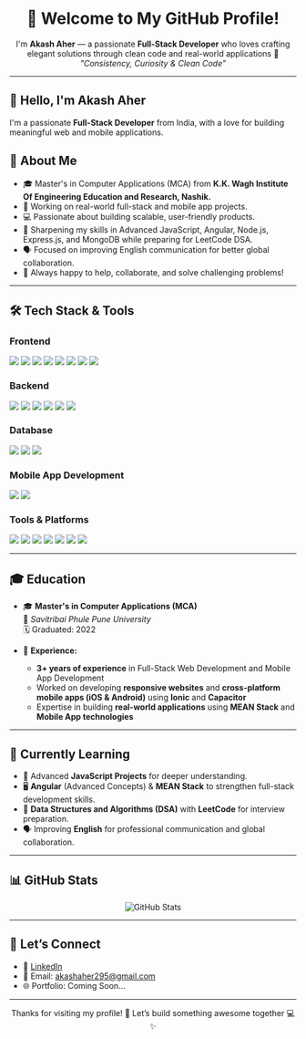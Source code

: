 <h1 align="center">👋 Welcome to My GitHub Profile!</h1>

<p align="center">
  I'm <b>Akash Aher</b> — a passionate <b>Full-Stack Developer</b> who loves crafting elegant solutions through clean code and real-world applications 🚀  
  <br/>
  <i>"Consistency, Curiosity & Clean Code"</i>
</p>

---

## 👋 Hello, I'm Akash Aher

I'm a passionate **Full-Stack Developer** from India, with a love for building meaningful web and mobile applications.

## 🧠 About Me

- 🎓 Master's in Computer Applications (MCA) from **K.K. Wagh Institute Of Engineering Education and Research, Nashik.**
- 🔭 Working on real-world full-stack and mobile app projects.
- 💻 Passionate about building scalable, user-friendly products.
- 🌱 Sharpening my skills in Advanced JavaScript, Angular, Node.js, Express.js, and MongoDB while preparing for LeetCode DSA.
- 🗣 Focused on improving English communication for better global collaboration.
- 💬 Always happy to help, collaborate, and solve challenging problems!

---

## 🛠️ Tech Stack & Tools

<p align="center">

### **Frontend**

  <p>
  <img src="https://img.shields.io/badge/HTML-E34F26?logo=html5&logoColor=white&style=for-the-badge" />
  <img src="https://img.shields.io/badge/CSS-1572B6?logo=css3&logoColor=white&style=for-the-badge" />
  <img src="https://img.shields.io/badge/JavaScript-F7DF1E?logo=javascript&logoColor=black&style=for-the-badge" />
  <img src="https://img.shields.io/badge/Angular-DD0031?logo=angular&logoColor=white&style=for-the-badge" />
  <img src="https://img.shields.io/badge/Tailwind_CSS-38B2AC?logo=tailwind-css&logoColor=white&style=for-the-badge" />
  <img src="https://img.shields.io/badge/Ionic-3880FF?logo=ionic&logoColor=white&style=for-the-badge" />
  <img src="https://img.shields.io/badge/React-61DAFB?logo=react&logoColor=black&style=for-the-badge" />
  <img src="https://img.shields.io/badge/Bootstrap-563D7C?logo=bootstrap&logoColor=white&style=for-the-badge" />
  <p>

### **Backend**

  <p>
  <img src="https://img.shields.io/badge/Node.js-339933?logo=node.js&logoColor=white&style=for-the-badge" />
  <img src="https://img.shields.io/badge/Express.js-000000?logo=express&logoColor=white&style=for-the-badge" />
  <img src="https://img.shields.io/badge/PHP-777BB4?logo=php&logoColor=white&style=for-the-badge" />
  <img src="https://img.shields.io/badge/CodeIgniter-EE4623?logo=codeigniter&logoColor=white&style=for-the-badge" />
  <img src="https://img.shields.io/badge/Laravel-FF2D20?logo=laravel&logoColor=white&style=for-the-badge" />
  <img src="https://img.shields.io/badge/REST_API-FF6F00?logo=json&logoColor=white&style=for-the-badge" />
  </p>

### **Database**

  <p>
  <img src="https://img.shields.io/badge/MongoDB-47A248?logo=mongodb&logoColor=white&style=for-the-badge" />
  <img src="https://img.shields.io/badge/MySQL-4479A1?logo=mysql&logoColor=white&style=for-the-badge" />
  <img src="https://img.shields.io/badge/PostgreSQL-4169E1?logo=postgresql&logoColor=white&style=for-the-badge" />
   </p>
     
  ### **Mobile App Development**
   <p>
  <img src="https://img.shields.io/badge/Capacitor-119EFF?logo=capacitor&logoColor=white&style=for-the-badge" />
  <img src="https://img.shields.io/badge/Cordova-E8E8E8?logo=apache-cordova&logoColor=black&style=for-the-badge" />
   </p>

### **Tools & Platforms**

<p>
  <img src="https://img.shields.io/badge/Git-F05032?logo=git&logoColor=white&style=for-the-badge" />
  <img src="https://img.shields.io/badge/GitHub-181717?logo=github&logoColor=white&style=for-the-badge" />
  <img src="https://img.shields.io/badge/Postman-FF6C37?logo=postman&logoColor=white&style=for-the-badge" />
  <img src="https://img.shields.io/badge/Linux-FCC624?logo=linux&logoColor=black&style=for-the-badge" />
  <img src="https://img.shields.io/badge/VS_Code-007ACC?logo=visual-studio-code&logoColor=white&style=for-the-badge" />
  <img src="https://img.shields.io/badge/Android_Studio-3DDC84?logo=android-studio&logoColor=white&style=for-the-badge" />
  <img src="https://img.shields.io/badge/Xcode-147EFB?logo=xcode&logoColor=white&style=for-the-badge" />
</p>

</p>

---

## 🎓 Education

- 🎓 **Master's in Computer Applications (MCA)**  
  📍 _Savitribai Phule Pune University_  
  🗓️ Graduated: 2022

- 📜 **Experience:**
  - **3+ years of experience** in Full-Stack Web Development and Mobile App Development
  - Worked on developing **responsive websites** and **cross-platform mobile apps (iOS & Android)** using **Ionic** and **Capacitor**
  - Expertise in building **real-world applications** using **MEAN Stack** and **Mobile App technologies**

---

## 🌱 Currently Learning

- 📘 Advanced **JavaScript Projects** for deeper understanding.
- 🖥️ **Angular** (Advanced Concepts) & **MEAN Stack** to strengthen full-stack development skills.
- 🧠 **Data Structures and Algorithms (DSA)** with **LeetCode** for interview preparation.
- 🗣️ Improving **English** for professional communication and global collaboration.

---

## 📊 GitHub Stats

<p align="center">
  <img src="https://github-readme-stats.vercel.app/api?username=aherakash295&show_icons=true&theme=radical&count_private=true" alt="GitHub Stats" />

  
</p>

---

## 🔗 Let’s Connect

- 💼 [LinkedIn](https://www.linkedin.com/in/akash-aher-086613216/)
- 📧 Email: akashaher295@gmail.com
- 🌐 Portfolio: Coming Soon...

---

<p align="center">
  Thanks for visiting my profile! 🙌  
Let’s build something awesome together 💻✨
</p>
